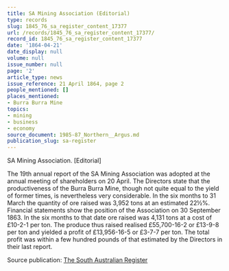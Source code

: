 ```yaml
---
title: SA Mining Association (Editorial)
type: records
slug: 1845_76_sa_register_content_17377
url: /records/1845_76_sa_register_content_17377/
record_id: 1845_76_sa_register_content_17377
date: '1864-04-21'
date_display: null
volume: null
issue_number: null
page: '2'
article_type: news
issue_reference: 21 April 1864, page 2
people_mentioned: []
places_mentioned:
- Burra Burra Mine
topics:
- mining
- business
- economy
source_document: 1985-87_Northern__Argus.md
publication_slug: sa-register
---
```


SA Mining Association.  [Editorial]

The 19th annual report of the SA Mining Association was adopted at the annual meeting of shareholders on 20 April.  The Directors state that the productiveness of the Burra Burra Mine, though not quite equal to the yield of former times, is nevertheless very considerable.  In the six months to 31 March the quantity of ore raised was 3,952 tons at an estimated 22½%.  Financial statements show the position of the Association on 30 September 1863.  In the six months to that date ore raised was 4,131 tons at a cost of £10-2-1 per ton.  The produce thus raised realised £55,700-16-2 or £13-9-8 per ton and yielded a profit of £13,956-16-5 or £3-7-7 per ton.  The total profit was within a few hundred pounds of that estimated by the Directors in their last report.

Source publication: [The South Australian Register](/publications/sa-register/)
